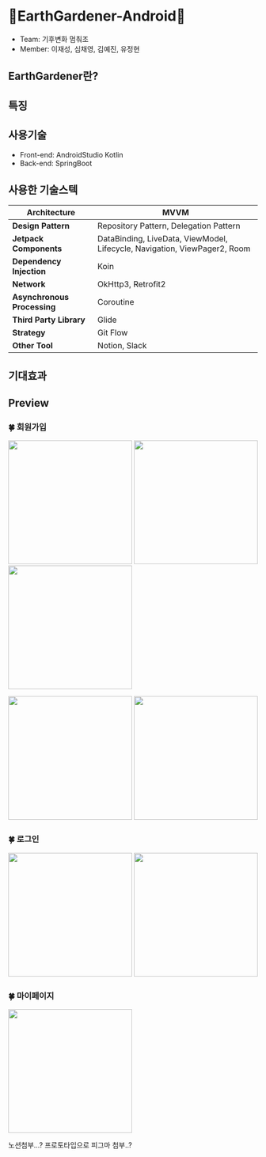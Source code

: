 # 🌳EarthGardener-Android🌳
- Team: 기후변화 멈춰조
- Member: 이재성, 심채영, 김예진, 유정현

## EarthGardener란?

## 특징

## 사용기술
- Front-end: AndroidStudio Kotlin
- Back-end: SpringBoot

## 사용한 기술스텍

| **Architecture**            | MVVM                                                         |
| --------------------------- | ------------------------------------------------------------ |
| **Design Pattern**          | Repository Pattern, Delegation Pattern                       |
| **Jetpack Components**      | DataBinding, LiveData, ViewModel, Lifecycle, Navigation, ViewPager2, Room |
| **Dependency Injection**    | Koin                                                         |
| **Network**                 | OkHttp3, Retrofit2                                           |
| **Asynchronous Processing** | Coroutine                                                    |
| **Third Party Library**     | Glide                                                        |
| **Strategy**                | Git Flow                                                     |
| **Other Tool**              | Notion, Slack                                                |

## 기대효과


## Preview
### 🍀 회원가입

<img src = "https://user-images.githubusercontent.com/81751105/152607213-12718982-25e8-4ac1-b371-d4dfcdda1a1f.png" width = 250>      <img src = "https://user-images.githubusercontent.com/81751105/152607626-a531d503-ef58-44f9-9fa4-ff4104d43277.png" width = 250>      <img src = "https://user-images.githubusercontent.com/81751105/152607619-4c9c28b9-35b4-4f8a-a738-8d8328752c3a.png" width = 250>

<img src = "https://user-images.githubusercontent.com/81751105/152607931-de1519d4-19aa-427e-8fbd-4dc579a0eeeb.png" width = 250>      <img src = "https://user-images.githubusercontent.com/81751105/152608054-ee8b5c8f-d521-4e7d-8c54-436814556fce.png" width = 250>



### 🍀 로그인
<img src = "https://user-images.githubusercontent.com/81751105/152608279-bc2620b6-56d9-48f9-86f8-fa30d21aff0f.png" width = 250>      <img src = "https://user-images.githubusercontent.com/81751105/152608286-94faf5ed-6436-451c-b3e4-d21de96a6055.png" width = 250> 

### 🍀 마이페이지
<img src = "https://user-images.githubusercontent.com/81751105/152614777-0e485577-fd29-4e5e-8078-33acb611e50e.png" width = 250>


노션첨부...?
프로토타입으로 피그마 첨부..?
